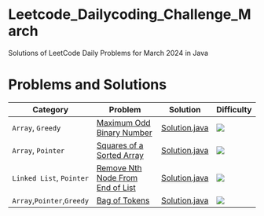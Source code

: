 # Leetcode_Dailycoding_Challenge_March

Solutions of LeetCode Daily Problems for March 2024 in Java

# Problems and Solutions

| Category              	| Problem                       									| Solution                        					| Difficulty 						  |
|-------------------------------|-------------------------------------------------------------------------------------------------------|-----------------------------------------------------------------------|---------------------------------------------------------|
|`Array`, `Greedy`     		|[Maximum Odd Binary Number](https://leetcode.com/problems/maximum-odd-binary-number/)			|[Solution.java](2864.MaximumOddBinaryNumber/Solution.java)		|<img src="https://img.shields.io/badge/-Easy-green" />   |
|`Array`, `Pointer`		|[Squares of a Sorted Array](https://leetcode.com/problems/squares-of-a-sorted-array/)			|[Solution.java](977.SquaresofaSortedArray/Solution.java)		|<img src="https://img.shields.io/badge/-Easy-green" />	  |			
|`Linked List`, `Pointer`	|[Remove Nth Node From End of List](https://leetcode.com/problems/remove-nth-node-from-end-of-list/)	|[Solution.java](19.RemoveNthNodeFromEndofList/Solution.java)		|<img src="https://img.shields.io/badge/-Medium-orange" />|
|`Array`,`Pointer`,`Greedy`	|[Bag of Tokens](https://leetcode.com/problems/bag-of-tokens/)						|[Solution.java](948.BagofTokens/Solution.java)				|<img src="https://img.shields.io/badge/-Medium-orange" />|
